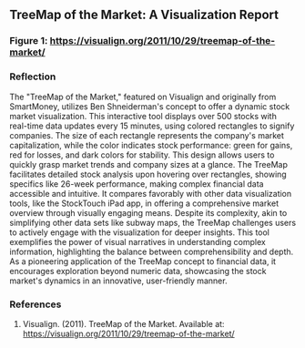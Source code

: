 ## TreeMap of the Market: A Visualization Report
### Figure 1: https://visualign.org/2011/10/29/treemap-of-the-market/
### Reflection
The "TreeMap of the Market," featured on Visualign and originally from SmartMoney, utilizes Ben Shneiderman's concept to offer a dynamic stock market visualization. This interactive tool displays over 500 stocks with real-time data updates every 15 minutes, using colored rectangles to signify companies. The size of each rectangle represents the company's market capitalization, while the color indicates stock performance: green for gains, red for losses, and dark colors for stability. This design allows users to quickly grasp market trends and company sizes at a glance. The TreeMap facilitates detailed stock analysis upon hovering over rectangles, showing specifics like 26-week performance, making complex financial data accessible and intuitive. It compares favorably with other data visualization tools, like the StockTouch iPad app, in offering a comprehensive market overview through visually engaging means. Despite its complexity, akin to simplifying other data sets like subway maps, the TreeMap challenges users to actively engage with the visualization for deeper insights. This tool exemplifies the power of visual narratives in understanding complex information, highlighting the balance between comprehensibility and depth. As a pioneering application of the TreeMap concept to financial data, it encourages exploration beyond numeric data, showcasing the stock market's dynamics in an innovative, user-friendly manner.
### References
1.	Visualign. (2011). TreeMap of the Market. Available at: https://visualign.org/2011/10/29/treemap-of-the-market/
